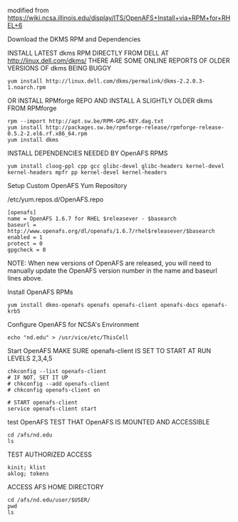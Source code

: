 modified from https://wiki.ncsa.illinois.edu/display/ITS/OpenAFS+Install+via+RPM+for+RHEL+6

Download the DKMS RPM and Dependencies


INSTALL LATEST dkms RPM DIRECTLY FROM DELL AT http://linux.dell.com/dkms/
THERE ARE SOME ONLINE REPORTS OF OLDER VERSIONS OF dkms BEING BUGGY
```
yum install http://linux.dell.com/dkms/permalink/dkms-2.2.0.3-1.noarch.rpm
``` 
OR INSTALL RPMforge REPO AND INSTALL A SLIGHTLY OLDER dkms FROM RPMforge
```
rpm --import http://apt.sw.be/RPM-GPG-KEY.dag.txt
yum install http://packages.sw.be/rpmforge-release/rpmforge-release-0.5.2-2.el6.rf.x86_64.rpm
yum install dkms
```

INSTALL DEPENDENCIES NEEDED BY OpenAFS RPMS
```
yum install cloog-ppl cpp gcc glibc-devel glibc-headers kernel-devel kernel-headers mpfr pp kernel-devel kernel-headers
```
Setup Custom OpenAFS Yum Repository

/etc/yum.repos.d/OpenAFS.repo
```
[openafs]
name = OpenAFS 1.6.7 for RHEL $releasever - $basearch
baseurl = http://www.openafs.org/dl/openafs/1.6.7/rhel$releasever/$basearch
enabled = 1
protect = 0
gpgcheck = 0
```
NOTE: When new versions of OpenAFS are released, you will need to manually update the OpenAFS version number in the name and baseurl lines above.

Install OpenAFS RPMs
```
yum install dkms-openafs openafs openafs-client openafs-docs openafs-krb5
```
Configure OpenAFS for NCSA's Environment
```
echo "nd.edu" > /usr/vice/etc/ThisCell
```
Start OpenAFS
MAKE SURE openafs-client IS SET TO START AT RUN LEVELS 2,3,4,5
```
chkconfig --list openafs-client
# IF NOT, SET IT UP
# chkconfig --add openafs-client
# chkconfig openafs-client on
 
# START openafs-client
service openafs-client start
```
test OpenAFS
TEST THAT OpenAFS IS MOUNTED AND ACCESSIBLE
```
cd /afs/nd.edu
ls
```
TEST AUTHORIZED ACCESS
```
kinit; klist
aklog; tokens
```
 
ACCESS AFS HOME DIRECTORY
```
cd /afs/nd.edu/user/$USER/
pwd
ls
```
